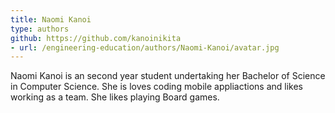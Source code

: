 ```yaml
---
title: Naomi Kanoi
type: authors
github: https://github.com/kanoinikita
- url: /engineering-education/authors/Naomi-Kanoi/avatar.jpg
---
```

Naomi Kanoi is an second year student undertaking her Bachelor of Science in Computer Science. She is loves coding mobile appliactions and likes working as a team. She likes playing Board games.

